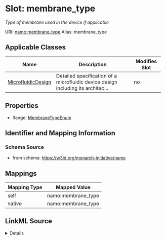 

# Slot: membrane_type 


_Type of membrane used in the device if applicable_





URI: [namo:membrane_type](https://w3id.org/monarch-initiative/namo/membrane_type)
Alias: membrane_type

<!-- no inheritance hierarchy -->





## Applicable Classes

| Name | Description | Modifies Slot |
| --- | --- | --- |
| [MicrofluidicDesign](MicrofluidicDesign.md) | Detailed specification of a microfluidic device design including its architec... |  no  |






## Properties

* Range: [MembraneTypeEnum](MembraneTypeEnum.md)




## Identifier and Mapping Information






### Schema Source


* from schema: https://w3id.org/monarch-initiative/namo




## Mappings

| Mapping Type | Mapped Value |
| ---  | ---  |
| self | namo:membrane_type |
| native | namo:membrane_type |




## LinkML Source

<details>
```yaml
name: membrane_type
description: Type of membrane used in the device if applicable
from_schema: https://w3id.org/monarch-initiative/namo
rank: 1000
alias: membrane_type
owner: MicrofluidicDesign
domain_of:
- MicrofluidicDesign
range: MembraneTypeEnum

```
</details>